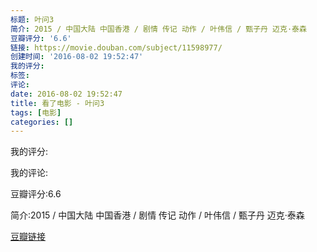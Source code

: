 ```yaml
---
标题: 叶问3
简介: 2015 / 中国大陆 中国香港 / 剧情 传记 动作 / 叶伟信 / 甄子丹 迈克·泰森
豆瓣评分: '6.6'
链接: https://movie.douban.com/subject/11598977/
创建时间: '2016-08-02 19:52:47'
我的评分:
标签:
评论:
date: 2016-08-02 19:52:47
title: 看了电影 - 叶问3
tags: [电影]
categories: []
---
```


我的评分:

我的评论:

豆瓣评分:6.6

简介:2015 / 中国大陆 中国香港 / 剧情 传记 动作 / 叶伟信 / 甄子丹 迈克·泰森

[豆瓣链接](https://movie.douban.com/subject/11598977/)

